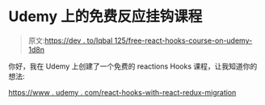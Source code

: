 # Udemy 上的免费反应挂钩课程

> 原文:[https://dev . to/Iqbal 125/free-react-hooks-course-on-udemy-1d8n](https://dev.to/iqbal125/free-react-hooks-course-on-udemy-1d8n)

你好，我在 Udemy 上创建了一个免费的 reactions Hooks 课程，让我知道你的想法:

[https://www . udemy . com/react-hooks-with-react-redux-migration](https://www.udemy.com/react-hooks-with-react-redux-migration)